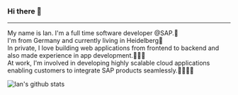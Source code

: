 ### Hi there 👋

---

My name is Ian. I'm a full time software developer @SAP.🌴<br/>
I'm from Germany and currently living in Heidelberg🏡 <br/>
In private, I love building web applications from frontend to backend and also made experience in app development.💁🏻‍♂️ <br/>
At work, I'm involved in developing highly scalable cloud applications enabling customers to integrate SAP products seamlessly.👨🏻‍💻🔥 <br/>


![Ian's github stats](https://github-readme-stats.vercel.app/api?username=lordi-byte&show_icons=true&theme=tokyonight)
